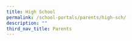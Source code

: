```yaml
---
title: High School
permalink: /school-portals/parents/high-sch/
description: ""
third_nav_title: Parents
---
```

